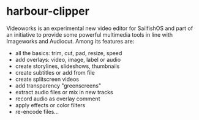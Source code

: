 # harbour-clipper
Videoworks is an experimental new video editor for SailfishOS and part of an initiative to provide some powerful multimedia tools in line with Imageworks and Audiocut. Among its features are:

- all the basics: trim, cut, pad, resize, speed
- add overlays: video, image, label or audio
- create storylines, slideshows, thumbnails
- create subtitles or add from file
- create splitscreen videos
- add transparency "greenscreens"
- extract audio files or mix in new tracks
- record audio as overlay comment
- apply effects or color filters
- re-encode files...
